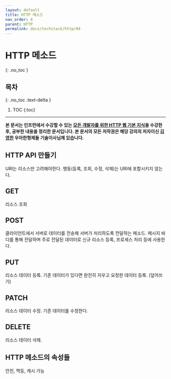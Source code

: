 ```yaml
---
layout: default
title: HTTP 메소드
nav_order: 4
parent: HTTP
permalink: docs/techstack/http/04
---
```


# HTTP 메소드
{: .no_toc }

## 목차
{: .no_toc .text-delta }

1. TOC
{:toc}

---

**본 문서는 인프런에서 수강할 수 있는 [모든 개발자를 위한 HTTP 웹 기본 지식](https://www.inflearn.com/course/http-웹-네트워크)을 수강한 후, 공부한 내용을 정리한 문서입니다. 본 문서의 모든 저작권은 해당 강의의 저자이신 [김영한](https://inflearn.com/users/@yh) 우아한형제들 기술이사님께 있습니다.**

## HTTP API 만들기
URI는 리소스만 고려해야한다. 행동(등록, 조회, 수정, 삭제)는 URI에 포함시키지 않는다.

## GET
리소스 조회

## POST
클라이언트에서 서버로 데이터를 전송해 서버가 처리하도록 전달하는 메소드. 메시지 바디를 통해 전달하며 주로 전달된 데이터로 신규 리소스 등록, 프로세스 처리 등에 사용한다.

## PUT
리소스 데이터 등록. 기존 데이터가 있다면 완전히 지우고 요청한 데이터 등록. (덮어쓰기)

## PATCH
리소스 데이터 수정. 기존 데이터를 수정한다.

## DELETE
리소스 데이터 삭제.

## HTTP 메소드의 속성들
안전, 멱등, 캐시 가능